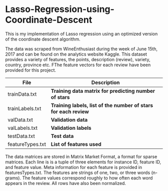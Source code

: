 # Lasso-Regression-using-Coordinate-Descent

This is my implementation of Lasso regression using an optimized version of the coordinate descent algorithm.

The data was scraped from WineEnthusiast during the week of June 15th, 2017 and can be found on the analytics website Kaggle. This dataset provides a variety of features, the points, description (review), variety, country, province etc. FThe feature vectors for each review have been provided for this project.

File | Description
---- | -----------
trainData.txt | **Training data matrix for predicting number of stars**
trainLabels.txt | **Training labels, list of the number of stars for each review**
valData.txt | **Validation data**
valLabels.txt | **Validation labels**
testData.txt | **Test data**
featureTypes.txt | **List of features used**

The data matrices are stored in Matrix Market Format, a format for sparse matrices. Each line is is a tuple of three elements for instance ID, feature ID, and feature value. Meta information for each feature is provided in featuresTypes.txt. The features are strings of one, two, or three words (n-grams). The feature values correspond roughly to how often each word appears in the review. All rows have also been normalized.
